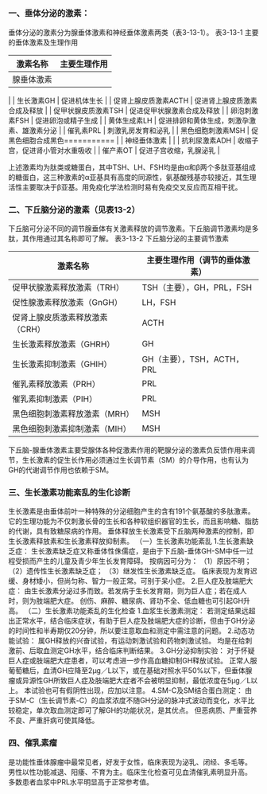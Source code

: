 ## 


### 一、垂体分泌的激素：
垂体分泌的激素分为腺垂体激素和神经垂体激素两类（表3-13-1）。
表3-13-1 主要的垂体激素及生理作用

| 激素名称 | 主要生理作用 |
| --- | --- |
| 腺垂体激素 | 
 |
| 生长激素GH | 促进机体生长 |
| 促肾上腺皮质激素ACTH | 促进肾上腺皮质激素合成及释放 |
| 促甲状腺皮质激素TSH | 促进促甲状腺激素合成及释放 |
| 卵泡刺激素FSH | 促进卵泡或精子生成 |
| 黄体生成素LH | 促进排卵和黄体生成，刺激孕激素、雄激素分泌 |
| 催乳素PRL | 刺激乳房发育和泌乳 |
| 黑色细胞刺激素MSH | 促黑色细胞合成黑色===========
 |
| 神经垂体激素 | 
 |
| 抗利尿激素ADH | 收缩子宫，促进肾小管对水重吸收 |
| 催产素OT | 促进子宫收缩，乳腺泌乳 |

上述激素均为肽类或糖蛋白，其中TSH、LH、FSH均是由α和β两个多肽亚基组成的糖蛋白，这三种激素的α亚基具有高度的同源性，氨基酸残基亦较接近，其生理活性主要取决于β亚基。用免疫化学法检测时易有免疫交叉反应而互相干扰。

### 二、下丘脑分泌的激素（见表13-2）
下丘脑可分泌不同的调节腺垂体有关激素释放的调节激素。下丘脑调节激素均是多肽，其作用通过其名称即可了解。
表3-13-2 下丘脑分泌的主要调节激素

| 激素名称 | 主要生理作用（调节的垂体激素） |
| --- | --- |
| 促甲状腺激素释放激素（TRH） | TSH（主要），GH，PRL，FSH |
| 促性腺激素释放激素（GnGH） | LH，FSH |
| 促肾上腺皮质激素释放激素（CRH） | ACTH |
| 生长激素释放激素（GHRH） | GH |
| 生长激素抑制激素（GHIH） | GH（主要），TSH，ACTH，PRL |
| 催乳素释放激素（PRH） | PRL |
| 催乳素抑制激素（PIH） | PRL |
| 黑色细胞刺激素释放激素（MRH） | MSH |
| 黑色细胞刺激素抑制激素（MIH） | MSH |

下丘脑-腺垂体激素主要受腺体各种促激素作用的靶腺分泌的激素负反馈作用来调节，生长激素的促生长作用必须通过生长调节素（SM）的介导作用，也有认为GH的代谢调节作用也依赖于SM。

### 三、生长激素功能紊乱的生化诊断
生长激素是由垂体前叶一种特殊的分泌细胞产生的含有191个氨基酸的多肽激素。
它的生理功能为不仅刺激长骨的生长和各种软组织器官的生长，而且影响糖、脂肪的代谢，具有致糖尿病的作用。
垂体释放生长激素受下丘脑两种激素的控制，即生长激素释放素和生长激素释放抑制素。
（一）生长激素功能紊乱
1.生长激素缺乏症：
生长激素缺乏症又称垂体性侏儒症，是由于下丘脑-垂体GH-SM中任一过程受损而产生的儿童及青少年生长发育障碍。
按病因可分为：
（1）原因不明；
（2）遗传性生长激素缺乏症；
（3）继发性生长激素缺乏症。
临床表现为发育迟缓、身材矮小，但尚匀称、智力一般正常。可别于呆小症。
2.巨人症及肢端肥大症：
由生长激素分泌过多而致。若发病于生长发育期，则为巨人症；若在成人时，则为肢端肥大症。
创伤、麻醉、糖尿病、肾功不全、低血糖也可引起GH升高。
（二）生长激素功能紊乱的生化检查
1.血浆生长激素测定：
若测定结果远超出正常水平，结合临床症状，有助于巨人症及肢端肥大症的诊断，但由于GH分泌的时间性和半寿期仅20分钟，所以要注意取血和测定中需注意的问题。
2.动态功能试验：
属GH释放的兴奋试验，有运动刺激试验和药物刺激试验。
均是在给刺激前、后取血测定GH水平，结合临床判断结果。
3.GH分泌抑制实验：
对于怀疑巨人症或肢端肥大症患者，可以考虑进一步作高血糖抑制GH释放试验。
正常人服葡萄糖后，血清GH应降至2μg／L以下，或在基础对照水平50%以下，但垂体腺瘤或异源性GH所致巨人症及肢端肥大症者不会被明显抑制，最低浓度在5μg／L以上。
本试验也可有假阴性出现，应加以注意。
4.SM-C及SM结合蛋白测定：
由于SM-C（生长调节素-C）的血浆浓度不随GH分泌的脉冲式波动而变化，水平比较稳定，单次取血测定即可了解GH的功能状况，是其优点。
但恶病质、严重营养不良、严重肝病可使其降低。

### 四、催乳素瘤
是功能性垂体腺瘤中最常见者，好发于女性，临床表现为泌乳、闭经、多毛等。
男性以性功能减退、阳痿、不育为主。临床生化检查可见血清催乳素明显升高。
多数患者血浆中PRL水平明显高于正常参考值。
